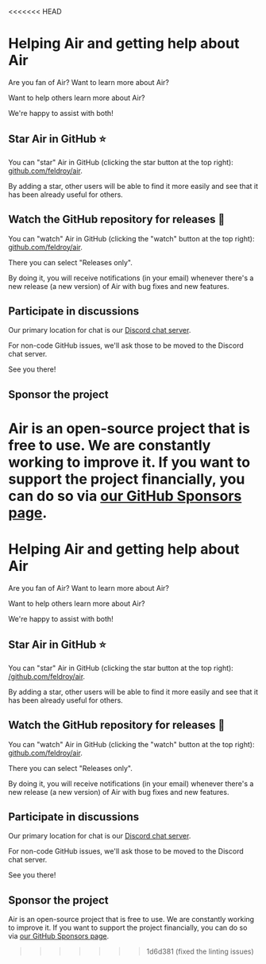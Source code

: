 <<<<<<< HEAD
# Helping Air and getting help about Air

Are you fan of Air? Want to learn more about Air?

Want to help others learn more about Air?

We're happy to assist with both!

## Star **Air** in GitHub  ⭐️

You can "star" Air in GitHub (clicking the star button at the top right): [github.com/feldroy/air](https://github.com/feldroy/air).

By adding a star, other users will be able to find it more easily and see that it has been already useful for others.

## Watch the GitHub repository for releases 👀

You can "watch" Air in GitHub (clicking the "watch" button at the top right): [github.com/feldroy/air](https://github.com/feldroy/air).

There you can select "Releases only".

By doing it, you will receive notifications (in your email) whenever there's a new release (a new version) of Air with bug fixes and new features.

## Participate in discussions

Our primary location for chat is our [Discord chat server](https://discord.gg/znf8vPsz47).

For non-code GitHub issues, we'll ask those to be moved to the Discord chat server.

See you there!

## Sponsor the project

Air is an open-source project that is free to use. We are constantly working to improve it. If you want to support the project financially, you can do so via <a href="https://github.com/sponsors/feldroy" target="_blank">our GitHub Sponsors page</a>.
=======
# Helping Air and getting help about Air

Are you fan of Air? Want to learn more about Air?

Want to help others learn more about Air?

We're happy to assist with both!

## Star **Air** in GitHub  ⭐️

You can "star" Air in GitHub (clicking the star button at the top right): [/github.com/feldroy/air](https:/github.com/feldroy/air).

By adding a star, other users will be able to find it more easily and see that it has been already useful for others.

## Watch the GitHub repository for releases 👀

You can "watch" Air in GitHub (clicking the "watch" button at the top right): [github.com/feldroy/air](https://github.com/feldroy/air).

There you can select "Releases only".

By doing it, you will receive notifications (in your email) whenever there's a new release (a new version) of Air with bug fixes and new features.

## Participate in discussions

Our primary location for chat is our [Discord chat server](https://discord.gg/znf8vPsz47).  

For non-code GitHub issues, we'll ask those to be moved to the Discord chat server.

See you there!

## Sponsor the project

Air is an open-source project that is free to use. We are constantly working to improve it. If you want to support the project financially, you can do so via <a href="https://github.com/sponsors/feldroy" target="_blank">our GitHub Sponsors page</a>.
>>>>>>> 1d6d381 (fixed the linting issues)
